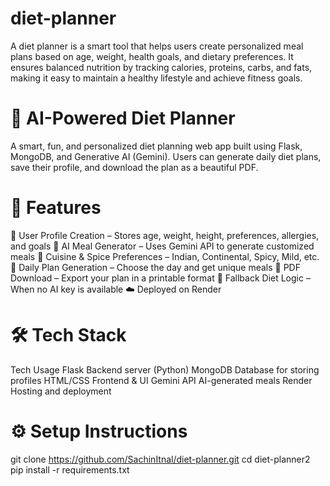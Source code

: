 # diet-planner
A diet planner is a smart tool that helps users create personalized meal plans based on age, weight, health goals, and dietary preferences. It ensures balanced nutrition by tracking calories, proteins, carbs, and fats, making it easy to maintain a healthy lifestyle and achieve fitness goals.
# 🥗 AI-Powered Diet Planner
A smart, fun, and personalized diet planning web app built using Flask, MongoDB, and Generative AI (Gemini). Users can generate daily diet plans, save their profile, and download the plan as a beautiful PDF.

# 🚀 Features
🍎 User Profile Creation – Stores age, weight, height, preferences, allergies, and goals
🧠 AI Meal Generator – Uses Gemini API to generate customized meals
🥘 Cuisine & Spice Preferences – Indian, Continental, Spicy, Mild, etc.
📅 Daily Plan Generation – Choose the day and get unique meals
📄 PDF Download – Export your plan in a printable format
🧠 Fallback Diet Logic – When no AI key is available
☁️ Deployed on Render

# 🛠️ Tech Stack
Tech	Usage
Flask	Backend server (Python)
MongoDB	Database for storing profiles
HTML/CSS	Frontend & UI
Gemini API	AI-generated meals
Render	Hosting and deployment

# ⚙️ Setup Instructions
git clone https://github.com/SachinItnal/diet-planner.git
cd diet-planner2
pip install -r requirements.txt
